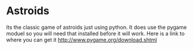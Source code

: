 Astroids
========

Its the classic game of astroids just using python. It does use the pygame moduel so you will need that installed before it will work. Here is a link to where you can get it http://www.pygame.org/download.shtml
